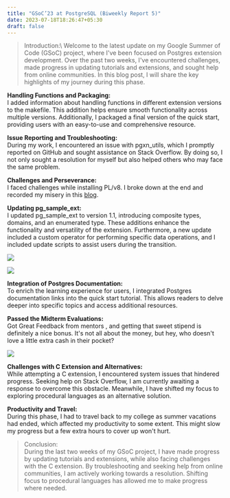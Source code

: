 ```yaml
---
title: "GSoC’23 at PostgreSQL (Biweekly Report 5)"
date: 2023-07-18T18:26:47+05:30
draft: false
---
```


> Introduction:\ 
> Welcome to the latest update on my Google Summer of Code (GSoC) project, where I've been focused on Postgres extension development. Over the past two weeks, I've encountered challenges, made progress in updating tutorials and extensions, and sought help from online communities. In this blog post, I will share the key highlights of my journey during this phase.

**Handling Functions and Packaging:**\
I added information about handling functions in different extension versions to the makefile. This addition helps ensure smooth functionality across multiple versions. Additionally, I packaged a final version of the quick start, providing users with an easy-to-use and comprehensive resource.

**Issue Reporting and Troubleshooting:**\
During my work, I encountered an issue with pgxn_utils, which I promptly reported on GitHub and sought assistance on Stack Overflow. By doing so, I not only sought a resolution for myself but also helped others who may face the same problem.

**Challenges and Perseverance:**\
I faced challenges while installing PL/v8. I broke down at the end and recorded my misery in this [blog](https://reqi3m.hashnode.dev/day-62-plv8-a-pain-in-the-a).

**Updating pg_sample_ext:**\
I updated pg_sample_ext to version 1.1, introducing composite types, domains, and an enumerated type. These additions enhance the functionality and versatility of the extension. Furthermore, a new update included a custom operator for performing specific data operations, and I included update scripts to assist users during the transition.

![](https://cdn-images-1.medium.com/max/1600/1*sSa6pEggo9CBDpUndGp9gg.png)

![](https://cdn-images-1.medium.com/max/1200/1*awl5orZLY1AUO8wAXphV6A.png)

**Integration of Postgres Documentation:**\
To enrich the learning experience for users, I integrated Postgres documentation links into the quick start tutorial. This allows readers to delve deeper into specific topics and access additional resources.

**Passed the Midterm Evaluations:**\
Got Great Feedback from mentors , and getting that sweet stipend is definitely a nice bonus. It's not all about the money, but hey, who doesn't love a little extra cash in their pocket?

![](https://cdn-images-1.medium.com/max/1600/1*tzkpWvEnav9Y2aRdpB45tA.png)

**Challenges with C Extension and Alternatives:**\
While attempting a C extension, I encountered system issues that hindered progress. Seeking help on Stack Overflow, I am currently awaiting a response to overcome this obstacle. Meanwhile, I have shifted my focus to exploring procedural languages as an alternative solution.

**Productivity and Travel:**\
During this phase, I had to travel back to my college as summer vacations had ended, which affected my productivity to some extent. This might slow my progress but a few extra hours to cover up won't hurt.

> Conclusion:\
> During the last two weeks of my GSoC project, I have made progress by updating tutorials and extensions, while also facing challenges with the C extension. By troubleshooting and seeking help from online communities, I am actively working towards a resolution. Shifting focus to procedural languages has allowed me to make progress where needed.
